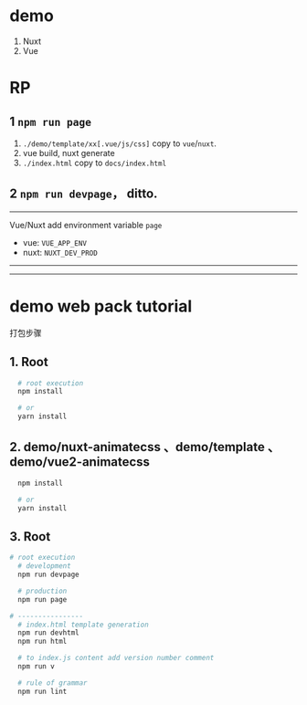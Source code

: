 # demo
1. Nuxt
1. Vue

# RP
## 1 `npm run page`
1. `./demo/template/xx[.vue/js/css]` copy to `vue`/`nuxt`.
1. vue build, nuxt generate
1. `./index.html` copy to  `docs/index.html` 

## 2 `npm run devpage`， ditto.

<hr>

Vue/Nuxt add environment variable `page`
- vue: `VUE_APP_ENV`
- nuxt: `NUXT_DEV_PROD`

<hr><hr>

# demo web pack tutorial
打包步骤
## 1. Root 
```sh
  # root execution
  npm install

  # or
  yarn install
```

## 2. demo/nuxt-animatecss 、demo/template 、demo/vue2-animatecss
```sh
  npm install

  # or
  yarn install
```

## 3. Root 
```sh
# root execution
  # development
  npm run devpage

  # production
  npm run page

# ----------------
  # index.html template generation
  npm run devhtml
  npm run html

  # to index.js content add version number comment
  npm run v

  # rule of grammar
  npm run lint
```